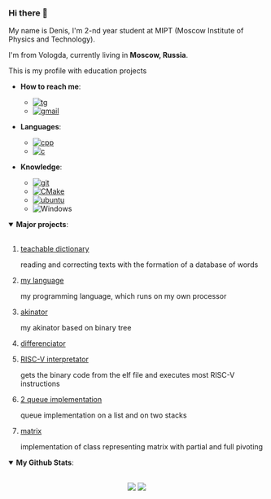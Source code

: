 ### Hi there 👋

My name is Denis, I'm 2-nd year student at MIPT (Moscow Institute of Physics and Technology). 

I'm from Vologda, currently living in **Moscow, Russia**.

This is my profile with education projects

- **How to reach me**:
  * [![tg](https://img.shields.io/badge/Telegram-2CA5E0?style=for-the-badge&logo=telegram&logoColor=white)](https://t.me/giockko)
  * [![gmail](https://img.shields.io/badge/Gmail-D14836?style=for-the-badge&logo=gmail&logoColor=white)](mailto:boborukhin.diu@phystech.edu)

- **Languages**:
  * [![cpp](https://img.shields.io/badge/C%2B%2B-00599C?style=for-the-badge&logo=c%2B%2B&logoColor=white)](https://en.cppreference.com/w/cpp)
  * [![c](https://img.shields.io/badge/C-00599C?style=for-the-badge&logo=c&logoColor=white)](https://en.cppreference.com/w/c)

- **Knowledge**:
  * [![git](https://img.shields.io/badge/Git-F05032?style=for-the-badge&logo=git&logoColor=white)](https://git-scm.com/)
  * [![CMake](https://img.shields.io/badge/CMake%20-%23008FBA.svg?&style=for-the-badge&logo=cmake&logoColor=white)](https://cmake.org/)
  * [![ubuntu](https://img.shields.io/badge/Ubuntu-E95420?style=for-the-badge&logo=ubuntu&logoColor=white)](https://ubuntu.com/)
  * ![Windows](https://img.shields.io/badge/Windows-0078D6?style=for-the-badge&logo=windows&logoColor=white)

<details open>
 <summary> <b>Major projects</b>: </summary>
<br>

1. [teachable dictionary](https://github.com/denisboborukhin/vm-huawei/tree/main/teachable_dictionary)
   
   reading and correcting texts with the formation of a database of words
2. [my language](https://github.com/denisboborukhin/Ilab-Huawei/tree/master/language)

   my programming language, which runs on my own processor
3. [akinator](https://github.com/denisboborukhin/Ilab-Huawei/tree/master/akenator)

   my akinator based on binary tree 
4. [differenciator](https://github.com/denisboborukhin/Ilab-Huawei/tree/master/differenciator)

5. [RISC-V interpretator](https://github.com/denisboborukhin/simulation_compilers/tree/main/RVinterpreter)

   gets the binary code from the elf file and executes most RISC-V instructions
6. [2 queue implementation](https://github.com/denisboborukhin/vm-huawei/tree/main/queue)

   queue implementation on a list and on two stacks
7. [matrix](https://github.com/denisboborukhin/IlabCpp/tree/main/matrix)

   implementation of class representing matrix with partial and full pivoting

</details>

<details open>
 <summary> <b>My Github Stats</b>: </summary>
<br>
<p align = "center">
  <img src = "https://github-readme-stats.vercel.app/api?username=denisboborukhin&show_icons=true&theme=system&line_height=27">
  <img src = "https://github-readme-stats.vercel.app/api/top-langs/?username=denisboborukhin&hide=css,java,html&theme=system">
</p>
</details>

<!--
**denisboborukhin/denisboborukhin** is a ✨ _special_ ✨ repository because its `README.md` (this file) appears on your GitHub profile.

Here are some ideas to get you started:

- 🔭 I’m currently working on ...
- 🌱 I’m currently learning ...
- 👯 I’m looking to collaborate on ...
- 🤔 I’m looking for help with ...
- 💬 Ask me about ...
- 📫 How to reach me: ...
- 😄 Pronouns: ...
- ⚡ Fun fact: ...
-->
